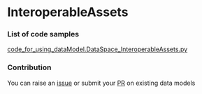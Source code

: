 # InteroperableAssets

### List of code samples 

<!-- 50-List of code -->

<!-- [code entry](link) -->
[code_for_using_dataModel.DataSpace_InteroperableAssets.py](https://github.com/smart-data-models/dataModel.DataSpace/blob/master/InteroperableAssets/code/code_for_using_dataModel.DataSpace_InteroperableAssets.py)


<!-- /50-List of code -->

### Contribution
You can raise an [issue](https://github.com/smart-data-models/dataModel.DataSpace/issues) or submit your [PR](https://github.com/smart-data-models/dataModel.DataSpace/pulls) on existing data models
